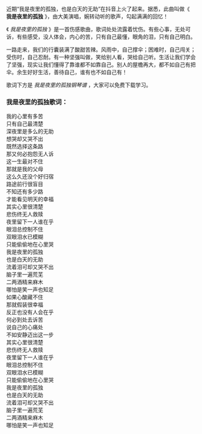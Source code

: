 

近期“我是夜里的孤独，也是白天的无助”在抖音上火了起来。据悉，此曲叫做《 **我是夜里的孤独** 》，由大美演唱，婉转动听的歌声，勾起满满的回忆！

《 _我是夜里的孤独_ 》是一首伤感歌曲，歌词处处流露着忧伤。有些心事，无处可诉，有些感受，没人体会，内心的苦，只有自己最懂，眼角的泪，只有自己明白。

一路走来，我们的行囊装满了酸甜苦辣。风雨中，自己撑伞；困难时，自己闯关；受伤时，自己忍耐。有一种坚强叫做，笑给别人看，哭给自己听。生活让我们学会了坚强，现实让我们懂得了靠谁都不如靠自己。别人的屋檐再大，都不如自己有把伞。余生好好生活，善待自己，谁有也不如自己有！

歌词下方是 _我是夜里的孤独钢琴谱_ ，大家可以免费下载学习。

### 我是夜里的孤独歌词：

我的心里有多苦  
只有自己最清楚  
深夜里是多么的无助  
想哭却又哭不出  
既然选择这条路  
那又何必抱怨无人诉  
这一生最对不住  
那就是我的父母  
这么久还没个好归宿  
路途前行很盲目  
不知还有多少路  
才能看见明天的幸福  
其实心里很清楚  
悲伤终无人救赎  
夜里留下一人谁在乎  
眼泪总控制不住  
双眼泪水已模糊  
只能偷偷地在心里哭  
我是夜里的孤独  
也是白天的无助  
流着泪可却又哭不出  
脑子里一遍荒芜  
二两酒精来麻木  
哪怕是笑一声也知足  
如果心酸藏不住  
那就假装很幸福  
反正也没有人会在乎  
何必到处去诉苦  
说自己的心痛处  
不如安静迈出这一步  
其实心里很清楚  
悲伤终无人救赎  
夜里留下一人谁在乎  
眼泪总控制不住  
双眼泪水已模糊  
只能偷偷地在心里哭  
我是夜里的孤独  
也是白天的无助  
流着泪可却又哭不出  
脑子里一遍荒芜  
二两酒精来麻木  
哪怕是笑一声也知足

